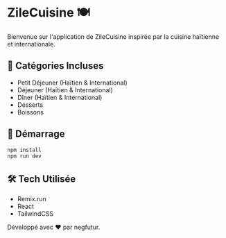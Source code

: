 # ZileCuisine 🍽️

Bienvenue sur l'application de ZileCuisine inspirée par la cuisine haïtienne et internationale.

## 📂 Catégories Incluses
- Petit Déjeuner (Haïtien & International)
- Déjeuner (Haïtien & International)
- Dîner (Haïtien & International)
- Desserts
- Boissons

## 🚀 Démarrage

```bash
npm install
npm run dev
```

## 🛠️ Tech Utilisée
- Remix.run
- React
- TailwindCSS

Développé avec ❤️ par negfutur.
